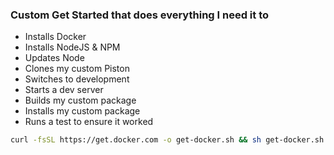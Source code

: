 ### Custom Get Started that does everything I need it to


- Installs Docker
- Installs NodeJS & NPM
- Updates Node
- Clones my custom Piston
- Switches to development
- Starts a dev server
- Builds my custom package
- Installs my custom package
- Runs a test to ensure it worked

```sh
curl -fsSL https://get.docker.com -o get-docker.sh && sh get-docker.sh && sudo apt update -y && sudo apt install nodejs npm -y && curl -o- https://raw.githubusercontent.com/nvm-sh/nvm/v0.39.5/install.sh | bash && source ~/.bashrc && nvm install node && git clone https://github.com/TheLDB/piston && cd piston/cli && npm i && cd .. && ./piston select dev && sudo ./piston start && ./piston build-pkg typescript custom && ./piston ppman install typescript=custom && ./piston run typescript -l custom packages/typescript/custom/test.*
```